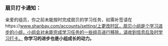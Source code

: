### 扇贝打卡通知：
亲爱的组员，你之前未能按时完成扇贝的学习任务，如需补签请在https://www.shanbay.com/accounts/setting/上更改时区，扇贝小组是个学习进步的小组，小组会对未能完成学习任务的一些组员进行移除，请收到信息后及时学习打卡。
**你学习的进步也是小组成长的动力。**
